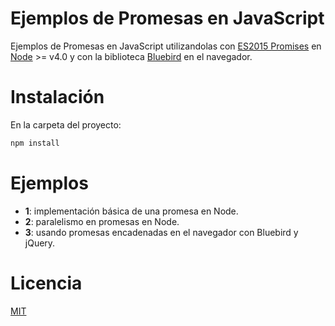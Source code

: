 # Ejemplos de Promesas en JavaScript

Ejemplos de Promesas en JavaScript utilizandolas con [ES2015 Promises](https://developer.mozilla.org/en/docs/Web/JavaScript/Reference/Global_Objects/Promise)
en [Node](http://nodejs.org) >= v4.0 y con la biblioteca [Bluebird](http://bluebirdjs.com/) en el navegador.

# Instalación

En la carpeta del proyecto:

```bash
npm install
```

# Ejemplos

- **1**: implementación básica de una promesa en Node.
- **2**: paralelismo en promesas en Node.
- **3**: usando promesas encadenadas en el navegador con Bluebird y jQuery.

# Licencia

[MIT](./LICENSE)
